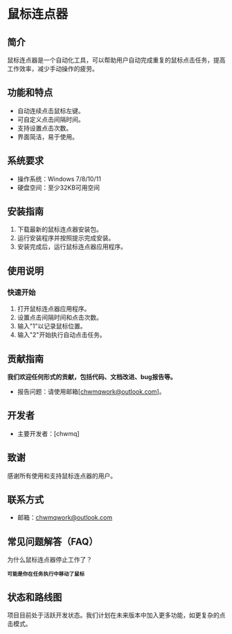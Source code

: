 # 鼠标连点器

## 简介
鼠标连点器是一个自动化工具，可以帮助用户自动完成重复的鼠标点击任务，提高工作效率，减少手动操作的疲劳。

## 功能和特点
- 自动连续点击鼠标左键。
- 可自定义点击间隔时间。
- 支持设置点击次数。
- 界面简洁，易于使用。

## 系统要求
- 操作系统：Windows 7/8/10/11
- 硬盘空间：至少32KB可用空间

## 安装指南
1. 下载最新的鼠标连点器安装包。
2. 运行安装程序并按照提示完成安装。
3. 安装完成后，运行鼠标连点器应用程序。

## 使用说明
### 快速开始
1. 打开鼠标连点器应用程序。
2. 设置点击间隔时间和点击次数。
3. 输入"1"以记录鼠标位置。
4. 输入"2"开始执行自动点击任务。


## 贡献指南
**我们欢迎任何形式的贡献，包括代码、文档改进、bug报告等。**
- 报告问题：请使用邮箱[chwmqwork@outlook.com]。

## 开发者
- 主要开发者：[chwmq]


## 致谢
感谢所有使用和支持鼠标连点器的用户。

## 联系方式
- 邮箱：chwmqwork@outlook.com

## 常见问题解答（FAQ）
为什么鼠标连点器停止工作了？

**`可能是你在任务执行中移动了鼠标`**

## 状态和路线图
项目目前处于活跃开发状态。我们计划在未来版本中加入更多功能，如更复杂的点击模式。